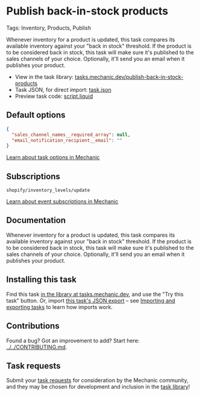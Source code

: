 # Publish back-in-stock products

Tags: Inventory, Products, Publish

Whenever inventory for a product is updated, this task compares its available inventory against your "back in stock" threshold. If the product is to be considered back in stock, this task will make sure it's published to the sales channels of your choice. Optionally, it'll send you an email when it publishes your product.

* View in the task library: [tasks.mechanic.dev/publish-back-in-stock-products](https://tasks.mechanic.dev/publish-back-in-stock-products)
* Task JSON, for direct import: [task.json](../../tasks/publish-back-in-stock-products.json)
* Preview task code: [script.liquid](./script.liquid)

## Default options

```json
{
  "sales_channel_names__required_array": null,
  "email_notification_recipient__email": ""
}
```

[Learn about task options in Mechanic](https://learn.mechanic.dev/core/tasks/options)

## Subscriptions

```liquid
shopify/inventory_levels/update
```

[Learn about event subscriptions in Mechanic](https://learn.mechanic.dev/core/tasks/subscriptions)

## Documentation

Whenever inventory for a product is updated, this task compares its available inventory against your "back in stock" threshold. If the product is to be considered back in stock, this task will make sure it's published to the sales channels of your choice. Optionally, it'll send you an email when it publishes your product.

## Installing this task

Find this task [in the library at tasks.mechanic.dev](https://tasks.mechanic.dev/publish-back-in-stock-products), and use the "Try this task" button. Or, import [this task's JSON export](../../tasks/publish-back-in-stock-products.json) – see [Importing and exporting tasks](https://learn.mechanic.dev/core/tasks/import-and-export) to learn how imports work.

## Contributions

Found a bug? Got an improvement to add? Start here: [../../CONTRIBUTING.md](../../CONTRIBUTING.md).

## Task requests

Submit your [task requests](https://mechanic.canny.io/task-requests) for consideration by the Mechanic community, and they may be chosen for development and inclusion in the [task library](https://tasks.mechanic.dev/)!
